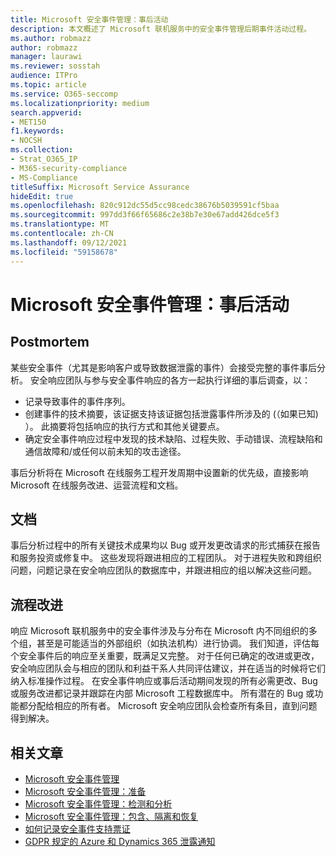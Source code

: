 ```yaml
---
title: Microsoft 安全事件管理：事后活动
description: 本文概述了 Microsoft 联机服务中的安全事件管理后期事件活动过程。
ms.author: robmazz
author: robmazz
manager: laurawi
ms.reviewer: sosstah
audience: ITPro
ms.topic: article
ms.service: O365-seccomp
ms.localizationpriority: medium
search.appverid:
- MET150
f1.keywords:
- NOCSH
ms.collection:
- Strat_O365_IP
- M365-security-compliance
- MS-Compliance
titleSuffix: Microsoft Service Assurance
hideEdit: true
ms.openlocfilehash: 820c912dc55d5cc98cedc38676b5039591cf5baa
ms.sourcegitcommit: 997dd3f66f65686c2e38b7e30e67add426dce5f3
ms.translationtype: MT
ms.contentlocale: zh-CN
ms.lasthandoff: 09/12/2021
ms.locfileid: "59158678"
---
```

# <a name="microsoft-security-incident-management-post-incident-activity"></a>Microsoft 安全事件管理：事后活动

## <a name="postmortem"></a>Postmortem

某些安全事件（尤其是影响客户或导致数据泄露的事件）会接受完整的事件事后分析。 安全响应团队与参与安全事件响应的各方一起执行详细的事后调查，以：

- 记录导致事件的事件序列。
- 创建事件的技术摘要，该证据支持该证据包括泄露事件所涉及的 (（如果已知) ）。 此摘要将包括响应的执行方式和其他关键要点。
- 确定安全事件响应过程中发现的技术缺陷、过程失败、手动错误、流程缺陷和通信故障和/或任何以前未知的攻击途径。

事后分析将在 Microsoft 在线服务工程开发周期中设置新的优先级，直接影响 Microsoft 在线服务改进、运营流程和文档。

## <a name="documentation"></a>文档

事后分析过程中的所有关键技术成果均以 Bug 或开发更改请求的形式捕获在报告和服务投资或修复中。 这些发现将跟进相应的工程团队。 对于进程失败和跨组织问题，问题记录在安全响应团队的数据库中，并跟进相应的组以解决这些问题。

## <a name="process-improvement"></a>流程改进

响应 Microsoft 联机服务中的安全事件涉及与分布在 Microsoft 内不同组织的多个组，甚至是可能适当的外部组织（如执法机构）进行协调。 我们知道，评估每个安全事件后的响应至关重要，既满足又完整。 对于任何已确定的改进或更改，安全响应团队会与相应的团队和利益干系人共同评估建议，并在适当的时候将它们纳入标准操作过程。 在安全事件响应或事后活动期间发现的所有必需更改、Bug 或服务改进都记录并跟踪在内部 Microsoft 工程数据库中。 所有潜在的 Bug 或功能都分配给相应的所有者。 Microsoft 安全响应团队会检查所有条目，直到问题得到解决。

## <a name="related-articles"></a>相关文章

- [Microsoft 安全事件管理](assurance-security-incident-management.md)
- [Microsoft 安全事件管理：准备](assurance-sim-preparation.md)
- [Microsoft 安全事件管理：检测和分析](assurance-sim-detection-analysis.md)
- [Microsoft 安全事件管理：包含、隔离和恢复](assurance-sim-containment-eradication-recovery.md)
- [如何记录安全事件支持票证](/azure/security/fundamentals/event-support-ticket)
- [GDPR 规定的 Azure 和 Dynamics 365 泄露通知](/compliance/regulatory/gdpr-breach-azure-dynamics)
